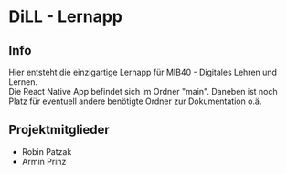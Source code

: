 # DiLL - Lernapp

## Info
Hier entsteht die einzigartige Lernapp für MIB40 - Digitales Lehren und Lernen.\
Die React Native App befindet sich im Ordner "main". Daneben ist noch Platz für eventuell andere benötigte Ordner zur Dokumentation o.ä.

## Projektmitglieder
* Robin Patzak
* Armin Prinz
